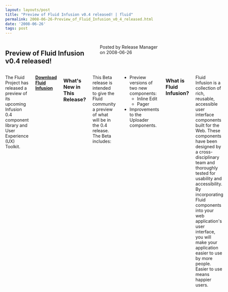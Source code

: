 ```yaml
---
layout: layouts/post
title: "Preview of Fluid Infusion v0.4 released! | fluid"
permalink: 2008-06-26-Preview_of_Fluid_Infusion_v0_4_released.html
date: '2008-06-26'
tags: post
---
```

<section class="row">
                <div class="medium-6 columns">
                    <h2 class="fluid-web-emphasized-text">Preview of Fluid Infusion v0.4 released!</h2>
                    <p class="fluid-web-news-post-meta">
                        Posted by Release Manager on 2008-06-26
                    </p>
                </div>
                <div class="medium-6 columns">
                    <p>The Fluid Project has released a preview of its upcoming Infusion 0.4 component library and User Experience (UX) Toolkit. </p>
<p><strong> <a href="https://github.com/fluid-project/infusion">Download Fluid Infusion</a> </strong></p>
<h3>What&#39;s New in This Release?</h3>

<p>This Beta release is intended to give the Fluid community a preview of what will be in the 0.4 release. The Beta includes:<br /></p>
<ul>
    <li>Preview versions of two new components:
    <ul>
        <li>Inline Edit</li>
        <li>Pager</li>
    </ul>
    </li>
    <li>Improvements to the Uploader components.</li>
</ul>

<h3>What is Fluid Infusion?</h3>

<p>Fluid Infusion is a collection of rich, reusable, accessible user interface components built for the Web. These components have been designed by a cross-disciplinary team and thoroughly tested for usability and accessibility. By incorporating Fluid components into your web application&#39;s user interface, you will make your application easier to use by more people. Easier to use means happier users.</p>
                </div>
            </section>
